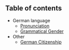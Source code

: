 
Table of contents
-

* German language
    * [Pronunciation](Pronunciation.md)
    * [Grammatical Gender](Grammatical-Gender.md)
* Other
    * [German Citizenship](German-Citizenship.md)














